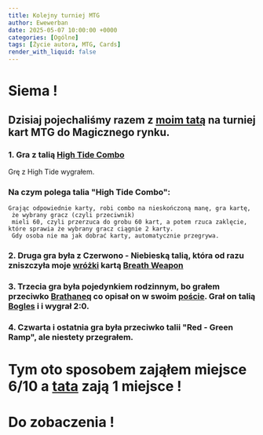 ```yaml
---
title: Kolejny turniej MTG
author: Ewewerban
date: 2025-05-07 10:00:00 +0000
categories: [Ogólne]
tags: [Życie autora, MTG, Cards]
render_with_liquid: false
---
```

# Siema !
## Dzisiaj pojechaliśmy razem z [moim tatą](https://brathaneq.github.io) na turniej kart MTG do Magicznego rynku.
### 1. Gra z talią [High Tide Combo](https://www.mtggoldfish.com/archetype/pauper-high-tide-combo#paper)
Grę z High Tide wygrałem. 
### Na czym polega talia "High Tide Combo":
~~~~text~~
Grając odpowiednie karty, robi combo na nieskończoną manę, gra kartę,
 że wybrany gracz (czyli przeciwnik)
 mieli 60, czyli przerzuca do grobu 60 kart, a potem rzuca zaklęcie,
które sprawia że wybrany gracz ciągnie 2 karty.
 Gdy osoba nie ma jak dobrać karty, automatycznie przegrywa.
~~~~
### 2. Druga gra była z Czerwono - Niebieską talią, która od razu zniszczyła moje [wróżki](https://www.mtggoldfish.com/archetype/pauper-mono-blue-faeries-f7d232c7-2c3c-4459-b219-f3e8d9abbec6#paper) kartą [Breath Weapon](https://gatherer.wizards.com/pages/Card/Details.aspx?multiverseid=563048)
### 3. Trzecia gra była pojedynkiem rodzinnym, bo grałem przeciwko [Brathaneq](https://brathaneq.github.io/) co opisał on w swoim [poście](https://brathaneq.github.io/posts/turniej/). Grał on talią [Bogles](https://www.mtggoldfish.com/archetype/bogles-df219f8f-1b57-437c-b4d8-dd4a5c7bdd7c#paper) i i wygrał 2:0.
### 4. Czwarta i ostatnia gra była przeciwko talii "Red - Green Ramp", ale niestety przegrałem.
# Tym oto sposobem zająłem miejsce 6/10 a [tata](https://brathaneq.github.io) zają 1 miejsce !
# Do zobaczenia !
